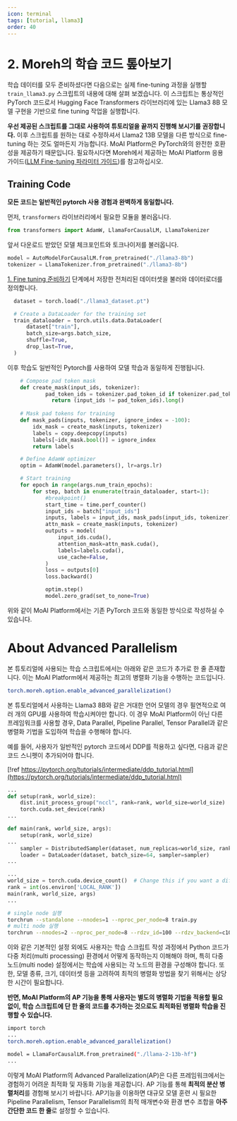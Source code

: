```yaml
---
icon: terminal
tags: [tutorial, llama3]
order: 40
---
```

# 2. Moreh의 학습 코드 톺아보기

학습 데이터를 모두 준비하셨다면 다음으로는 실제 fine-tuning 과정을 실행할 `train_llama3.py` 스크립트의 내용에 대해 살펴 보겠습니다. 이 스크립트는 통상적인 PyTorch 코드로서 Hugging Face Transformers 라이브러리에 있는 Llama3 8B 모델 구현을 기반으로 fine tuning 작업을 실행합니다.

**우선 제공된 스크립트를 그대로 사용하여 튜토리얼을 끝까지 진행해 보시기를 권장합니다.** 이후 스크립트를 원하는 대로 수정하셔서 Llama2 13B 모델을 다른 방식으로 fine-tuning 하는 것도 얼마든지 가능합니다. MoAI Platform은 PyTorch와의 완전한 호환성을 제공하기 때문입니다. 필요하시다면 Moreh에서 제공하는 MoAI Platform 응용 가이드([LLM Fine-tuning 파라미터 가이드](/Supported_Documents/LLM_param_guide.md))를 참고하십시오.


## Training Code

**모든 코드는 일반적인 pytorch 사용 경험과 완벽하게 동일합니다.** 

먼저, `transformers` 라이브러리에서 필요한 모듈을 불러옵니다.

```python
from transformers import AdamW, LlamaForCausalLM, LlamaTokenizer
```

 앞서 다운로드 받았던 모델 체크포인트와 토크나이저를 불러옵니다.

```python
model = AutoModelForCausalLM.from_pretrained("./llama3-8b")
tokenizer = LlamaTokenizer.from_pretrained("./llama3-8b")
```

[1. Fine tuning 준비하기](1_Fine-tuning_준비하기.md) 단계에서 저장한 전처리된 데이터셋을 불러와 데이터로더를 정의합니다. 

```python
  dataset = torch.load("./llama3_dataset.pt")

  # Create a DataLoader for the training set
  train_dataloader = torch.utils.data.DataLoader(
      dataset["train"],
      batch_size=args.batch_size,
      shuffle=True,
      drop_last=True,
  )
```

이후 학습도 일반적인 Pytorch를 사용하여 모델 학습과 동일하게 진행됩니다. 

```python
    # Compose pad token mask
    def create_mask(input_ids, tokenizer):
		    pad_token_ids = tokenizer.pad_token_id if tokenizer.pad_token_id is not None else tokenizer.eos_token_id
			  return (input_ids != pad_token_ids).long() 
			   
    # Mask pad tokens for training
    def mask_pads(inputs, tokenizer, ignore_index = -100):
        idx_mask = create_mask(inputs, tokenizer)
        labels = copy.deepcopy(inputs)
        labels[~idx_mask.bool()] = ignore_index
        return labels

    # Define AdamW optimizer
    optim = AdamW(model.parameters(), lr=args.lr)

    # Start training
    for epoch in range(args.num_train_epochs):
        for step, batch in enumerate(train_dataloader, start=1):
            #breakpoint()
            start_time = time.perf_counter()
            input_ids = batch["input_ids"]
            inputs, labels = input_ids, mask_pads(input_ids, tokenizer)
            attn_mask = create_mask(inputs, tokenizer)
            outputs = model(
                input_ids.cuda(),
                attention_mask=attn_mask.cuda(),
                labels=labels.cuda(),
                use_cache=False,
            )
            loss = outputs[0]
            loss.backward()

            optim.step()
            model.zero_grad(set_to_none=True)
```
위와 같이 MoAI Platform에서는 기존 PyTorch 코드와 동일한 방식으로 작성하실 수 있습니다.


# About Advanced Parallelism

본 튜토리얼에 사용되는 학습 스크립트에서는 아래와 같은 코드가 추가로 한 줄 존재합니다. 이는 MoAI Platform에서 제공하는 최고의 병렬화 기능을 수행하는 코드입니다.

```bash
torch.moreh.option.enable_advanced_parallelization()
```
본 튜토리얼에서 사용하는 Llama3 8B와 같은 거대한 언어 모델의 경우 필연적으로 여러 개의 GPU를 사용하여 학습시켜야만 합니다. 이 경우 MoAI Platform이 아닌 다른 프레임워크를 사용할 경우, Data Parallel, Pipeline Parallel, Tensor Parallel과 같은 병렬화 기법을 도입하여 학습을 수행해야 합니다.

예를 들어, 사용자가 일반적인 pytorch 코드에서 DDP를 적용하고 싶다면, 다음과 같은 코드 스니펫이 추가되어야 합니다. 

[!ref https://pytorch.org/tutorials/intermediate/ddp_tutorial.html](https://pytorch.org/tutorials/intermediate/ddp_tutorial.html)


```python
...
def setup(rank, world_size):
    dist.init_process_group("nccl", rank=rank, world_size=world_size)
    torch.cuda.set_device(rank)
...

def main(rank, world_size, args):
	setup(rank, world_size)
...
	sampler = DistributedSampler(dataset, num_replicas=world_size, rank=rank)
	loader = DataLoader(dataset, batch_size=64, sampler=sampler)
...

...
world_size = torch.cuda.device_count()  # Change this if you want a different number of GPUs
rank = int(os.environ['LOCAL_RANK'])
main(rank, world_size, args)
...
```

```bash
# single node 실행
torchrun --standalone --nnodes=1 --nproc_per_node=8 train.py
# multi node 실행
torchrun --nnodes=2 --nproc_per_node=8 --rdzv_id=100 --rdzv_backend=c10d --rdzv_endpoint=$MASTER_ADDR:29400 train.py
```

이와 같은 기본적인 설정 외에도 사용자는 학습 스크립트 작성 과정에서 Python 코드가 다중 처리(multi processing) 환경에서 어떻게 동작하는지 이해해야 하며, 특히 다중 노드(multi node) 설정에서는 학습에 사용되는 각 노드의 환경을 구성해야 합니다. 또한, 모델 종류, 크기, 데이터셋 등을 고려하여 최적의 병렬화 방법을 찾기 위해서는 상당한 시간이 필요합니다.

**반면, MoAI Platform의 AP 기능을 통해 사용자는 별도의 병렬화 기법을 적용할 필요 없이, 학습 스크립트에 단 한 줄의 코드를 추가하는 것으로도 최적화된 병렬화 학습을 진행할 수 있습니다.**


```bash
import torch
...
torch.moreh.option.enable_advanced_parallelization()

model = LlamaForCausalLM.from_pretrained("./llama-2-13b-hf")
...
```

이렇게 MoAI Platform의 Advanced Parallelization(AP)은 다른 프레임워크에서는 경험하기 어려운 최적화 및 자동화 기능을 제공합니다. AP 기능를 통해 **최적의 분산 병렬처리**를 경험해 보시기 바랍니다. AP기능을 이용하면 대규모 모델 훈련 시 필요한 Pipeline Parallelism, Tensor Parallelism의 최적 매개변수와 환경 변수 조합을 **아주 간단한 코드 한 줄**로 설정할 수 있습니다.